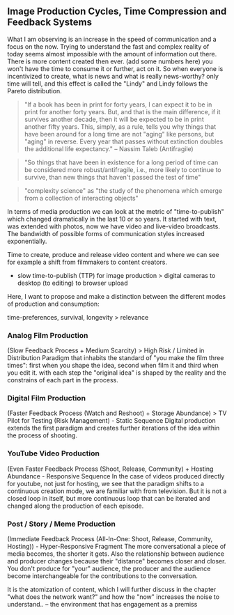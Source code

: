 ## Image Production Cycles, Time Compression and Feedback Systems

What I am observing is an increase in the speed of communication and a focus on the now. Trying to understand the fast and complex reality of today seems almost impossible with the amount of information out there.
There is more content created then ever. (add some numbers here) you won't have the time to consume it or further, act on it.
So when everyone is incentivized to create, what is news and what is really news-worthy? only time will tell, and this effect is called the "Lindy" and Lindy follows the Pareto distribution.

> "If a book has been in print for forty years, I can expect it to be in print for another forty years. But, and that is the main difference, if it survives another decade, then it will be expected to be in print another fifty years. This, simply, as a rule, tells you why things that have been around for a long time are not "aging" like persons, but "aging" in reverse. Every year that passes without extinction doubles the additional life expectancy." – Nassim Taleb (Antifragile)

> "So things that have been in existence for a long period of time can be considered more robust/antifragile, i.e., more likely to continue to survive, than new things that haven't passed the test of time"

> "complexity science" as "the study of the phenomena which emerge from a collection of interacting objects"

In terms of media production we can look at the metric of "time-to-publish" which changed dramatically in the last 10 or so years. It started with text, was extended with photos, now we have video and live-video broadcasts. The bandwidth of possible forms of communication styles increased exponentially.

Time to create, produce and release video content
and where we can see for example a shift from filmmakers to content creators.

- slow time-to-publish (TTP) for image production > digital cameras to desktop (to editing) to browser upload

Here, I want to propose and make a distinction between the different modes of production and consumption:

time-preferences, survival, longevity > relevance

### Analog Film Production
(Slow Feedback Process + Medium Scarcity) > High Risk / Limited in Distribution
Paradigm that inhabits the standard of "you make the film three times":
first when you shape the idea, second when film it and third when you edit it. with each step the "original idea" is shaped by the reality and the constrains of each part in the process.

### Digital Film Production
(Faster Feedback Process (Watch and Reshoot) + Storage Abundance) > TV Pilot for Testing (Risk Management) - Static Sequence
Digital production extends the first paradigm and creates further iterations of the idea within the process of shooting.


### YouTube Video Production
(Even Faster Feedback Process (Shoot, Release, Community) + Hosting Abundance - Responsive Sequence
In the case of videos produced directly for youtube, not just for hosting, we see that the paradigm shifts to a continuous creation mode, we are familiar with from television. But it is not a closed loop in itself, but more continuous loop that can be iterated and changed along the production of each episode.


### Post / Story / Meme Production
(Immediate Feedback Process (All-In-One: Shoot, Release, Community, Hosting)) - Hyper-Responsive Fragment
The more conversational a piece of media becomes, the shorter it gets.
Also the relationship between audience and producer changes because their "distance" becomes closer and closer. You don't produce for "your" audience, the producer and the audience become interchangeable for the contributions to the conversation.  


It is the atomization of content, which I will further discuss in the chapter "what does the network want?" and how the "now" increases the noise to understand..
– the environment that has engagement as a premiss
